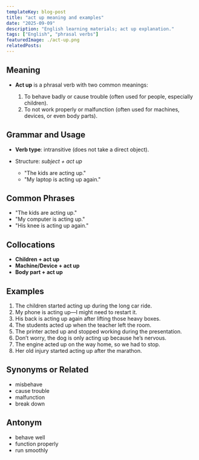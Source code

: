 ```yaml
---
templateKey: blog-post
title: "act up meaning and examples"
date: "2025-09-09"
description: "English learning materials; act up explanation."
tags: ["English", "phrasal verbs"]
featuredImage: ./act-up.png
relatedPosts:
---
```


## Meaning

- **Act up** is a phrasal verb with two common meanings:

  1. To behave badly or cause trouble (often used for people, especially children).
  2. To not work properly or malfunction (often used for machines, devices, or even body parts).

## Grammar and Usage

- **Verb type**: intransitive (does not take a direct object).
- Structure: _subject + act up_

  - "The kids are acting up."
  - "My laptop is acting up again."

## Common Phrases

- "The kids are acting up."
- "My computer is acting up."
- "His knee is acting up again."

## Collocations

- **Children + act up**
- **Machine/Device + act up**
- **Body part + act up**

## Examples

1. The children started acting up during the long car ride.
2. My phone is acting up—I might need to restart it.
3. His back is acting up again after lifting those heavy boxes.
4. The students acted up when the teacher left the room.
5. The printer acted up and stopped working during the presentation.
6. Don’t worry, the dog is only acting up because he’s nervous.
7. The engine acted up on the way home, so we had to stop.
8. Her old injury started acting up after the marathon.

## Synonyms or Related

- misbehave
- cause trouble
- malfunction
- break down

## Antonym

- behave well
- function properly
- run smoothly
